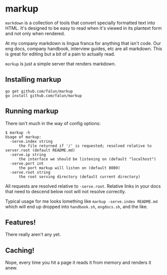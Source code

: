 # markup

`markdown` is a collection of tools that convert specially formatted text into
HTML. It's designed to be easy to read when it's viewed in its plantext form
and not only when rendered.

At my company markdown is lingua franca for anything that isn't code. Our eng
docs, company handbook, interview guides, etc are all markdown. This is great
for editing but a bit of a pain to actually read.

`morkup` is just a simple server that renders markdown.

## Installing markup

```
go get github.com/falun/markup
go install github.com/falun/markup
```

## Running markup

There isn't much in the way of config options:

    $ markup -h
    Usage of markup:
      -serve.index string
          the file returned if '/' is requested; resolved relative to server.root (default README.md)
      -serve.ip string
          the interface we should be listening on (default "localhost")
      -serve.port int
          the port markup will listen on (default 8080)
      -serve.root string
          the root serving directory (default current directory)

All requests are resolved relative to `-serve.root`. Relative links in your
docs that need to descend below root will not resolve correctly.

Typical usage for me looks lomething like `markup -serve.index README.md` which
will end up dropped into `handbook.sh`, `engdocs.sh`, and the like.

## Features!

There really aren't any yet.

## Caching!

Nope, every time you hit a page it reads it from memory and renders it anew.
